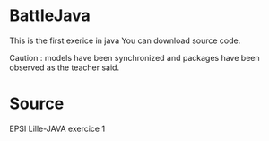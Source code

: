# BattleJava
This is the first exerice in java
You can download source code.

Caution : models have been synchronized and packages have been observed as the teacher said.

# Source
EPSI Lille-JAVA exercice 1
